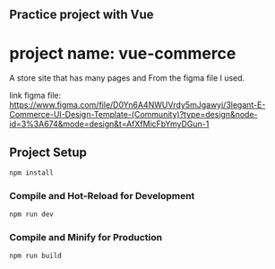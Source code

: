 ## Practice project with Vue

# project name:  vue-commerce

A store site that has many pages and From the figma file I used.

link figma file: https://www.figma.com/file/D0Yn6A4NWUVrdy5mJgawyj/3legant-E-Commerce-UI-Design-Template-(Community)?type=design&node-id=3%3A674&mode=design&t=AfXfMicFbYmyDGun-1

## Project Setup

```sh
npm install
```

### Compile and Hot-Reload for Development

```sh
npm run dev
```

### Compile and Minify for Production

```sh
npm run build
```
